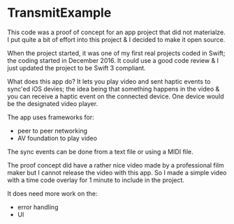 # TransmitExample

This code was a proof of concept for an app project that did not materialze.  I put quite a bit of effort into this project & I decided to make it open source.

When the project started, it was one of my first real projects coded in Swift; the coding started in December 2016.  It could use a good code review & I just updated the project to be Swift 3 compliant.

What does this app do?  It lets you play video and sent haptic events to sync'ed iOS devies; the idea being that something happens in the video & you can receive a haptic event on the connected device. One device would be the designated video player.

The app uses frameworks for:
 * peer to peer networking
 * AV foundation to play video

The sync events can be done from a text file or using a MIDI file.

The proof concept did have a rather nice video made by a professional film maker but I cannot release the video with this app.  So I made a simple video with a time code overlay for 1 minute to include in the project.

It does need more work on the:

* error handling
* UI

